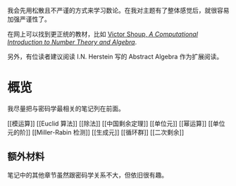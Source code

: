 
我会先用松散且不严谨的方式来学习数论。在我对主题有了整体感觉后，就很容易加强严谨性了。

在网上可以找到更正统的教材，比如 [Victor Shoup, _A Computational Introduction to Number Theory and Algebra_](https://open.umn.edu/opentextbooks/textbooks/187). 

另外，有位读者建议阅读 I.N. Herstein 写的 Abstract Algebra 作为扩展阅读。

# 概览

我尽量把与密码学最相关的笔记列在前面。

[[模运算]]
[[Euclid 算法]]
[[除法]]
[[中国剩余定理]]
[[单位元]]
[[幂运算]]
[[单位元的阶]]
[[Miller-Rabin 检测]]
[[生成元]]
[[循环群]]
[[二次剩余]]

## 额外材料

笔记中的其他章节虽然跟密码学关系不大，但依旧很有趣。

